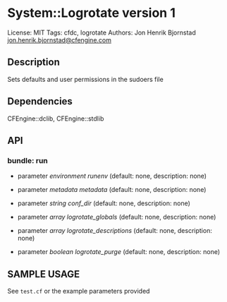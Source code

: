 # System::Logrotate version 1

License: MIT
Tags: cfdc, logrotate
Authors: Jon Henrik Bjornstad <jon.henrik.bjornstad@cfengine.com>

## Description
Sets defaults and user permissions in the sudoers file

## Dependencies
CFEngine::dclib, CFEngine::stdlib

## API
### bundle: run
* parameter _environment_ *runenv* (default: none, description: none)

* parameter _metadata_ *metadata* (default: none, description: none)

* parameter _string_ *conf_dir* (default: none, description: none)

* parameter _array_ *logrotate_globals* (default: none, description: none)

* parameter _array_ *logrotate_descriptions* (default: none, description: none)

* parameter _boolean_ *logrotate_purge* (default: none, description: none)


## SAMPLE USAGE
See `test.cf` or the example parameters provided

